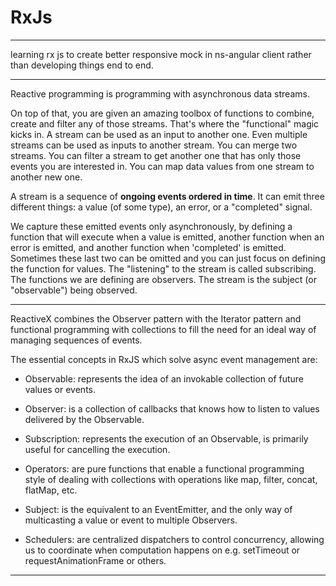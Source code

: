 # RxJs
---

learning rx js to create better responsive mock in ns-angular client rather than developing things end to end.


---

Reactive programming is programming with asynchronous data streams.

On top of that, you are given an amazing toolbox of functions to combine, create and filter any of those streams. That's where the "functional" magic kicks in. A stream can be used as an input to another one. Even multiple streams can be used as inputs to another stream. You can merge two streams. You can filter a stream to get another one that has only those events you are interested in. You can map data values from one stream to another new one.

A stream is a sequence of **ongoing events ordered in time**. It can emit three different things: a value (of some type), an error, or a "completed" signal.

We capture these emitted events only asynchronously, by defining a function that will execute when a value is emitted, another function when an error is emitted, and another function when 'completed' is emitted. Sometimes these last two can be omitted and you can just focus on defining the function for values. The "listening" to the stream is called subscribing. The functions we are defining are observers. The stream is the subject (or "observable") being observed.

---

ReactiveX combines the Observer pattern with the Iterator pattern and functional programming with collections to fill the need for an ideal way of managing sequences of events.


The essential concepts in RxJS which solve async event management are:

- Observable: represents the idea of an invokable collection of future values or events.

- Observer: is a collection of callbacks that knows how to listen to values delivered by the Observable.

- Subscription: represents the execution of an Observable, is primarily useful for cancelling the execution.

- Operators: are pure functions that enable a functional programming style of dealing with collections with operations like map, filter, concat, flatMap, etc.

- Subject: is the equivalent to an EventEmitter, and the only way of multicasting a value or event to multiple Observers.

- Schedulers: are centralized dispatchers to control concurrency, allowing us to coordinate when computation happens on e.g. setTimeout or requestAnimationFrame or others.

































---

